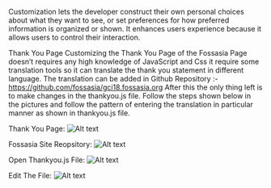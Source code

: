 Customization lets the developer construct their own personal choices about what they want to see, or set preferences for how preferred information is organized or shown. It enhances users experience because it allows users to control their interaction.

Thank You Page Customizing the Thank You Page of the Fossasia Page doesn’t requires any high knowledge of JavaScript and Css it require some translation tools so it can translate the thank you statement in different language. The translation can be added in Github Repository :- https://github.com/fossasia/gci18.fossasia.org After this the only thing left is to make changes in the thankyou.js file. Follow the steps shown below in the pictures and follow the pattern of entering the translation in particular manner as shown in thankyou.js file.

Thank You Page:
![Alt text](https://github.com/shreeshjha/support.eventyay.com/tree/master/event-setup/images/ThankYouAnim.png)

Fossasia Site Reopsitory:
![Alt text](https://github.com/shreeshjha/support.eventyay.com/tree/master/event-setup/images/site_repo.png)

Open Thankyou.js File: 
![Alt text](https://github.com/shreeshjha/support.eventyay.com/tree/master/event-setup/images/ThankYou_js.png)

Edit The File: 
![Alt text](https://github.com/shreeshjha/support.eventyay.com/tree/master/event-setup/images/Editing_Thankjs.png)
